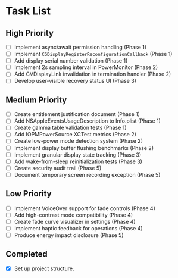 # Task List

## High Priority

-   [ ] Implement async/await permission handling (Phase 1)
-   [ ] Implement `CGDisplayRegisterReconfigurationCallback` (Phase 1)
-   [ ] Add display serial number validation (Phase 1)
-   [ ] Implement 2s sampling interval in PowerMonitor (Phase 2)
-   [ ] Add CVDisplayLink invalidation in termination handler (Phase 2)
-   [ ] Develop user-visible recovery status UI (Phase 3)

## Medium Priority

-   [ ] Create entitlement justification document (Phase 1)
-   [ ] Add NSAppleEventsUsageDescription to Info.plist (Phase 1)
-   [ ] Create gamma table validation tests (Phase 1)
-   [ ] Add IOPMPowerSource XCTest metrics (Phase 2)
-   [ ] Create low-power mode detection system (Phase 2)
-   [ ] Implement display buffer flushing benchmarks (Phase 2)
-   [ ] Implement granular display state tracking (Phase 3)
-   [ ] Add wake-from-sleep reinitialization tests (Phase 3)
-   [ ] Create security audit trail (Phase 5)
-   [ ] Document temporary screen recording exception (Phase 5)

## Low Priority

-   [ ] Implement VoiceOver support for fade controls (Phase 4)
-   [ ] Add high-contrast mode compatibility (Phase 4)
-   [ ] Create fade curve visualizer in settings (Phase 4)
-   [ ] Implement haptic feedback for operations (Phase 4)
-   [ ] Produce energy impact disclosure (Phase 5)

## Completed

-   [x] Set up project structure.
